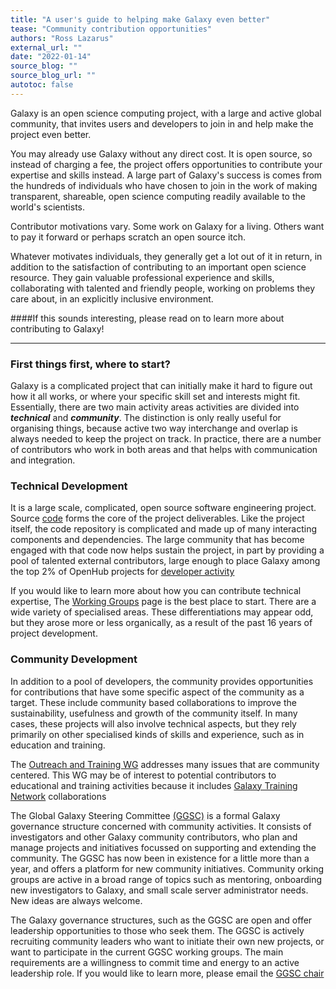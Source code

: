 ```yaml
---
title: "A user's guide to helping make Galaxy even better"
tease: "Community contribution opportunities"
authors: "Ross Lazarus"
external_url: ""
date: "2022-01-14"
source_blog: ""
source_blog_url: ""
autotoc: false
---
```


Galaxy is an open science computing project, with a large and active global community, that invites users and developers to join in and help make the project even better.

You may already use Galaxy without any direct cost. It is open source, so instead of charging a fee, the project offers opportunities to contribute your expertise and skills instead. A large part of Galaxy's success is comes from the hundreds of individuals who have chosen to join in the work of making transparent,
shareable, open science computing readily available to the world's scientists. 

Contributor motivations vary. Some work on Galaxy for a living. Others want to pay it forward or perhaps scratch an open source itch.

Whatever motivates individuals, they generally get a lot out of it in return, in addition to the satisfaction of contributing to an important open science resource. They gain valuable professional experience and skills, collaborating with talented and friendly people, working on problems they care about, in an explicitly inclusive environment.

####If this sounds interesting, please read on to learn more about contributing to Galaxy!

---

### First things first, where to start?

Galaxy is a complicated project that can initially make it hard to figure out how it all works, or where your specific skill set and interests might fit. Essentially, there are two main activity areas activities are divided into ***technical*** and ***community***. The distinction is only really useful for organising things, because active two way interchange and overlap is always needed to keep the project on track. In practice, there are a number of contributors who work in both areas and that helps with communication and integration.

### Technical Development
It is a large scale, complicated, open source software engineering project. Source [code](https://github.com/galaxyproject) forms the core of the project deliverables.  Like the project itself, the code repository is complicated and made up of many interacting components and dependencies. The large community that has become engaged with that code now helps sustain the project, in part by providing a pool of talented external contributors, large enough to place Galaxy among the top 2% of OpenHub projects for [developer activity](https://www.openhub.net/p/galaxybx/factoids#FactoidAgeVeryOld)

If you would like to learn more about how you can contribute technical expertise, The [Working Groups](https://galaxyproject.org/community/wg/) page is the best place to start. There are a wide variety of specialised areas. These differentiations may appear odd, but they arose more or less organically, as a result of the past 16 years of project development.

### Community Development
In addition to a pool of developers, the community provides opportunities for contributions that have some specific aspect of the community as a target. These include community based collaborations to improve the sustainability, usefulness and growth of the community itself. In many cases, these projects will also involve technical aspects, but they rely primarily on other specialised kinds of skills and experience, such as in education and training.

The [Outreach and Training WG](https://galaxyproject.org/community/wg/) addresses many issues that are community centered. This WG may be of interest to potential contributors to educational and training activities because it includes [Galaxy Training Network](https://training.galaxyproject.org/) collaborations

The Global Galaxy Steering Committee
[(GGSC)](https://galaxyproject.org/community/steering/) is a formal Galaxy governance structure concerned with community activities. It consists of investigators and other Galaxy community contributors, who plan and manage projects and initiatives focussed on supporting and extending the community. The GGSC has now been in existence for a little more than a year, and offers a platform for new community initiatives. Community orking groups are active in a broad range of topics such as mentoring, onboarding new investigators to Galaxy, and small scale server administrator needs. New ideas are always welcome.

The Galaxy governance structures, such as the GGSC are open and offer leadership opportunities to those who seek them. The GGSC is actively recruiting community leaders who want to initiate their own new projects, or want to participate in the current GGSC working groups. The main requirements are a willingness to commit time and energy to an active leadership role. If you would like to learn more, please email the [GGSC chair](mailto:ross.lazarus@gmail.com)

